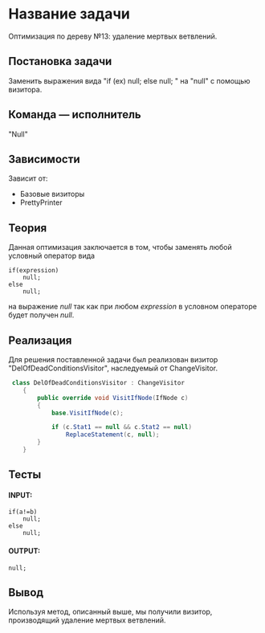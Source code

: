 # Название задачи
Оптимизация по дереву №13: удаление мертвых ветвлений.

## Постановка задачи
Заменить выражения вида "if (ex) null; else null; " на "null" с помощью визитора.

## Команда — исполнитель
"Null"

## Зависимости
Зависит от:
- Базовые визиторы
- PrettyPrinter

## Теория
Данная оптимизация заключается в том, чтобы заменять любой условный оператор вида
``` 
if(expression)
	null;
else
	null;
```
на выражение *null* так как при любом *expression* в условном операторе будет получен *null*.

## Реализация
Для решения поставленной задачи был реализован визитор "DelOfDeadConditionsVisitor", наследуемый от ChangeVisitor.

```csharp
 class DelOfDeadConditionsVisitor : ChangeVisitor
    {
        public override void VisitIfNode(IfNode c)
        {
            base.VisitIfNode(c);

            if (c.Stat1 == null && c.Stat2 == null)
                ReplaceStatement(c, null);
        }
	}
```

## Тесты

#### INPUT:
```
if(a!=b)
	null;
else
	null;
```

#### OUTPUT:
```
null;
```

## Вывод
Используя метод, описанный выше, мы получили визитор, производящий удаление мертвых ветвлений.